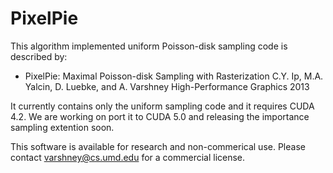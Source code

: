 # PixelPie

This algorithm implemented uniform Poisson-disk sampling code is
described by:

* PixelPie: Maximal Poisson-disk Sampling with Rasterization
  C.Y. Ip, M.A. Yalcin, D. Luebke, and A. Varshney
  High-Performance Graphics 2013

It currently contains only the uniform sampling code and it requires
CUDA 4.2.  We are working on port it to CUDA 5.0 and releasing the
importance sampling extention soon.

This software is available for research and non-commerical use.
Please contact varshney@cs.umd.edu for a commercial license.
